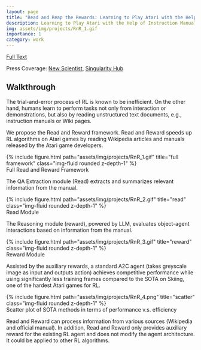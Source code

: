 ```yaml
---
layout: page
title: "Read and Reap the Rewards: Learning to Play Atari with the Help of Instruction Manuals"
description: Learning to Play Atari with the Help of Instruction Manuals
img: assets/img/projects/RnR_1.gif
importance: 1
category: work
---
```


[Full Text](https://arxiv.org/pdf/2010.14543.pdf)

Press Coverage: [New Scientist](https://www.newscientist.com/article/2358953-ai-masters-video-game-6000-times-faster-by-reading-the-instructions/), [Singularity Hub](https://singularityhub.com/2023/03/10/an-ai-learned-to-play-atari-6000-times-faster-by-reading-the-instructions/)

## Walkthrough
The trial-and-error process of RL is known to be inefficient. On the other hand, humans learn to perform tasks not only from interaction or demonstrations, but also by reading unstructured text documents, e.g., instruction manuals or Wiki pages.

We propose the Read and Reward framework. Read and Reward speeds up RL algorithms on Atari games by reading Wikipedia articles and manuals released by the Atari game developers.
<div class="row">
    <div class="col-sm mt-3 mt-md-0">
        {% include figure.html path="assets/img/projects/RnR_1.gif" title="full framework" class="img-fluid rounded z-depth-1" %}
    </div>
</div>
<div class="caption">
    Full Read and Reward Framework
</div>

The QA Extraction module (Read) extracts and summarizes relevant information from the manual.
<div class="row">
    <div class="col-sm mt-3 mt-md-0">
        {% include figure.html path="assets/img/projects/RnR_2.gif" title="read" class="img-fluid rounded z-depth-1" %}
    </div>
</div>
<div class="caption">
    Read Module
</div>

The Reasoning module (reward), powered by LLM, evaluates object-agent interactions based on information from the manual.
<div class="row">
    <div class="col-sm mt-3 mt-md-0">
        {% include figure.html path="assets/img/projects/RnR_3.gif" title="reward" class="img-fluid rounded z-depth-1" %}
    </div>
</div>
<div class="caption">
    Reward Module
</div>

Assisted by the auxiliary rewards, a standard A2C agent (takes greyscale image as input and outputs action) achieves competitive performance while using significantly less training frames compared to the SOTA on Skiing, one of the hardest Atari games for RL.
<div class="row">
    <div class="col-sm mt-3 mt-md-0">
        {% include figure.html path="assets/img/projects/RnR_4.png" title="scatter" class="img-fluid rounded z-depth-1" %}
    </div>
</div>
<div class="caption">
    Scatter plot of SOTA methods in terms of performance v.s. efficiency
</div>

Read and Reward can process information from various sources (Wikipedia and official manual). In addition, Read and Reward only provides auxiliary reward for the existing RL agent and does not modify the agent architecture. It could be applied to other RL algorithms.